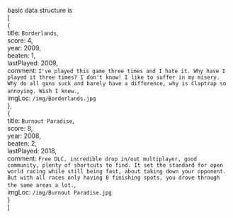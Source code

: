 
basic data structure is\
[\
    {\
        title: `Borderlands`,\
        score: 4,\
        year: 2009,\
        beaten: 1,\
        lastPlayed: 2009,\
        comment: `I've played this game three times and I hate it. Why have I played it three times? I don't know! I like to suffer in my misery. Why do all guns suck and barely have a difference, why is Claptrap so annoying. Wish I knew.`,\
        imgLoc: `/img/Borderlands.jpg`\
    },\
        {\
        title: `Burnout Paradise`,\
        score: 8,\
        year: 2008,\
        beaten: 2,\
        lastPlayed: 2018,\
        comment: `Free DLC, incredible drop in/out multiplayer, good community, plenty of shortcuts to find. It set the standard for open world racing while still being fast, about taking down your opponent. But with all races only having 8 finishing spots, you drove through the same areas a lot.`,\
        imgLoc: `/img/Burnout Paradise.jpg`\
    }\
]
